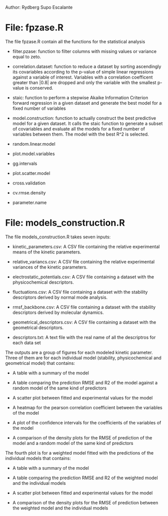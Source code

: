 
Author: Rydberg Supo Escalante

# File: fpzase.R 


The file fpzase.R contain all the functions for the statistical analysis

- filter.pzase: function to filter columns with missing values or variance equal to zeto.

- correlation.dataset: function to reduce a dataset by sorting ascendingly its covariables according to the p-value of simple linear regressions against a variable of interest. Variables with a correlation coefficent greater than |0.8| are dropped and only the variable with the smallest p-value is conserved.

- staic: function to perform a stepwise Akaike Information Criterion forward regression in a given dataset and generate the best model for a fixed number of variables

- model.construction: function to actually construct the best predictive model for a given dataset. It calls the staic function to generate a subset of covariables and evaluate all the models for a fixed number of variables between them. The model with the best R^2 is selected.

- random.linear.model

- plot.model.variables

- gg.intervals

- plot.scatter.model

- cross.validation

- cv.rmse.density

- parameter.name


# File: models_construction.R


The file models_construction.R takes seven inputs:

- kinetic_parameters.csv: A CSV file containing the relative experimental means of the kinetic parameters.

- relative_variancs.csv: A CSV file containing the relative experimental variances of the kinetic parameters.

- electrostatic_potentials.csv: A CSV file containing a dataset with the physicochemical descriptors.

- fluctuations.csv: A CSV file containing a dataset with the stability descriptors derived by normal mode analysis.

- rmsf_backbone.csv: A CSV file containing a dataset with the stability descriptors derived by molecular dynamics.

- geometrical_descriptors.csv: A CSV file containing a dataset with the geometrical descriptors.

- descriptors.txt: A text file with the real name of all the descriptros for each data set

The outputs are a group of figures for each modeled kinetic parameter. Three of them are for each individual model (stability, physicochemical and geometrical model) that contains:

- A table with a summary of the model

- A table comparing the prediction RMSE and R2 of the model against a random model of the same kind of predictors

- A scatter plot between fitted and experimental values for the model

- A heatmap for the pearson correlation coefficient between the variables of the model

- A plot of the confidence intervals for the coefficients of the variables of the model

- A comparison of the density plots for the RMSE of prediction of the model and a random model of the same kind of predictors

The fourth plot is for a weighted model fitted with the predictions of the individual models that contains:

- A table with a summary of the model

- A table comparing the prediction RMSE and R2 of the weighted model and the individual models

- A scatter plot between fitted and experimental values for the model

- A comparison of the density plots for the RMSE of prediction between the weighted model and the individual models
